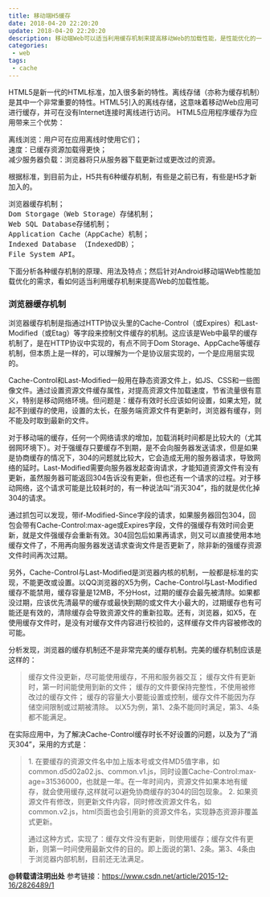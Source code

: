 ```yaml
---
title: 移动端H5缓存
date: 2018-04-20 22:20:20
update: 2018-04-20 22:20:20
description: 移动端Web可以适当利用缓存机制来提高移动Web的加载性能，是性能优化的一个方向。HTML5是新一代的HTML标准，加入了很多新的特性，本文会详细介绍移动端H5缓存的几种方式。
categories:
 - web
tags:
 - cache
---
```

HTML5是新一代的HTML标准，加入很多新的特性。离线存储（亦称为缓存机制）是其中一个非常重要的特性。HTML5引入的离线存储，这意味着移动Web应用可进行缓存，并可在没有Internet连接时离线进行访问。
HTML5应用程序缓存为应用带来三个优势：
<pre>离线浏览：用户可在应用离线时使用它们；
速度：已缓存资源加载得更快；
减少服务器负载：浏览器将只从服务器下载更新过或更改过的资源。</pre>根据标准，到目前为止，H5共有6种缓存机制，有些是之前已有，有些是H5才新加入的。
<pre>浏览器缓存机制；
Dom Storgage（Web Storage）存储机制；
Web SQL Database存储机制；
Application Cache（AppCache）机制；
Indexed Database （IndexedDB）；
File System API。</pre>下面分析各种缓存机制的原理、用法及特点；然后针对Android移动端Web性能加载优化的需求，看如何适当利用缓存机制来提高Web的加载性能。
### 浏览器缓存机制
浏览器缓存机制是指通过HTTP协议头里的Cache-Control（或Expires）和Last-Modified（或Etag）等字段来控制文件缓存的机制。这应该是Web中最早的缓存机制了，是在HTTP协议中实现的，有点不同于Dom Storage、AppCache等缓存机制，但本质上是一样的，可以理解为一个是协议层实现的，一个是应用层实现的。

Cache-Control和Last-Modified一般用在静态资源文件上，如JS、CSS和一些图像文件。通过设置资源文件缓存属性，对提高资源文件加载速度，节省流量很有意义，特别是移动网络环境。但问题是：缓存有效时长应该如何设置，如果太短，就起不到缓存的使用，设置的太长，在服务端资源文件有更新时，浏览器有缓存，则不能及时取到最新的文件。

对于移动端的缓存，任何一个网络请求的增加，加载消耗时间都是比较大的（尤其弱网环境下）。对于强缓存只要缓存不到期，是不会向服务器发送请求，但是如果是协商缓存的情况下，304的问题就比较大，它会造成无用的服务器请求，导致网络的延时。Last-Modified需要向服务器发起查询请求，才能知道资源文件有没有更新，虽然服务器可能返回304告诉没有更新，但也还有一个请求的过程。对于移动网络，这个请求可能是比较耗时的，有一种说法叫“消灭304”，指的就是优化掉304的请求。

通过抓包可以发现，带if-Modified-Since字段的请求，如果服务器回包304，回包会带有Cache-Control:max-age或Expires字段，文件的强缓存有效时间会更新，就是文件强缓存会重新有效。304回包后如果再请求，则又可以直接使用本地缓存文件了，不用再向服务器发送请求查询文件是否更新了，除非新的强缓存资源文件时间再次过期。

另外，Cache-Control与Last-Modified是浏览器内核的机制，一般都是标准的实现，不能更改或设置。以QQ浏览器的X5为例，Cache-Control与Last-Modified缓存不能禁用，缓存容量是12MB，不分Host，过期的缓存会最先被清除。如果都没过期，应该优先清最早的缓存或最快到期的或文件大小最大的，过期缓存也有可能还是有效的，清除缓存会导致资源文件的重新拉取。还有，浏览器，如X5，在使用缓存文件时，是没有对缓存文件内容进行校验的，这样缓存文件内容被修改的可能。

分析发现，浏览器的缓存机制还不是非常完美的缓存机制。完美的缓存机制应该是这样的：

<blockquote>缓存文件没更新，尽可能使用缓存，不用和服务器交互；
缓存文件有更新时，第一时间能使用到新的文件；
缓存的文件要保持完整性，不使用被修改过的缓存文件；
缓存的容量大小要能设置或控制，缓存文件不能因为存储空间限制或过期被清除。 以X5为例，第1、2条不能同时满足，第3、4条都不能满足。</blockquote>

在实际应用中，为了解决Cache-Control缓存时长不好设置的问题，以及为了“消灭304”，采用的方式是：

<blockquote>1. 在要缓存的资源文件名中加上版本号或文件MD5值字串，如common.d5d02a02.js、common.v1.js，同时设置Cache-Control:max-age=31536000，也就是一年。在一年时间内，资源文件如果本地有缓存，就会使用缓存,这样就可以避免协商缓存的304的回包现象。
2. 如果资源文件有修改，则更新文件内容，同时修改资源文件名，如common.v2.js，html页面也会引用新的资源文件名，实现静态资源非覆盖式更新。

通过这种方式，实现了：缓存文件没有更新，则使用缓存；缓存文件有更新，则第一时间使用最新文件的目的。即上面说的第1、2条。第3、4条由于浏览器内部机制，目前还无法满足。</blockquote>

**@转载请注明出处**
参考链接：https://www.csdn.net/article/2015-12-16/2826489/1

